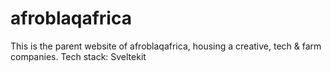 # afroblaqafrica
This is the parent website of afroblaqafrica, housing a creative, tech &amp; farm companies. Tech stack: Sveltekit
